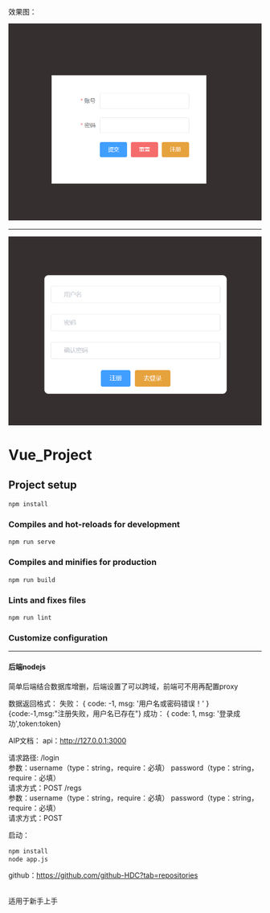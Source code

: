 效果图：

<img src="./imgs/1.png" alt="加载失败"/>
<hr>

<img src="./imgs/2.png" alt="加载失败"/>


# Vue_Project

## Project setup

```
npm install
```

### Compiles and hot-reloads for development

```
npm run serve
```

### Compiles and minifies for production

```
npm run build
```

### Lints and fixes files

```
npm run lint
```

### Customize configuration


---



#### 后端nodejs
简单后端结合数据库增删，后端设置了可以跨域，前端可不用再配置proxy

数据返回格式：
失败：
    { code: -1, msg: '用户名或密码错误！' }
    {code:-1,msg:"注册失败，用户名已存在"}
成功：
    { code: 1, msg: '登录成功',token:token}




AIP文档：
    api：http://127.0.0.1:3000   




请求路径:
    /login  
        参数：username（type：string，require：必填） password（type：string，require：必填）  
        请求方式：POST
    /regs     
        参数：username（type：string，require：必填） password（type：string，require：必填）  
        请求方式：POST


启动： 
   
    npm install 
    node app.js
    

    
github：<a href="https://github.com/github-HDC?tab=repositories">https://github.com/github-HDC?tab=repositories</a>


<br/>
适用于新手上手
<br/>

